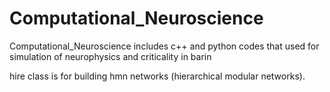 # Computational_Neuroscience
Computational_Neuroscience includes c++ and python codes that used for simulation of neurophysics and criticality in barin

hire class is for building hmn networks (hierarchical modular networks).
